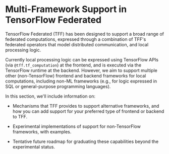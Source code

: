 # Multi-Framework Support in TensorFlow Federated

TensorFlow Federated (TFF) has been designed to support a broad range of
federated computations, expressed through a combination of TFF's federated
operators that model distributed communication, and local processing logic.

Currently local processing logic can be expressed using TensorFlow APIs (via
`@tff.tf_computation`) at the frontend, and is executed via the TensorFlow
runtime at the backend. However, we aim to support multiple other
(non-TensorFlow) frontend and backend frameworks for local computations,
including non-ML frameworks (e.g., for logic expressed in SQL or general-purpose
programming languages).

In this section, we'll include information on:

*   Mechanisms that TFF provides to support alternative frameworks, and how you
    can add support for your preferred type of frontend or backend to TFF.

*   Experimental implementations of support for non-TensorFlow frameworks, with
    examples.

*   Tentative future roadmap for graduating these capabilities beyond the
    experimental status.
